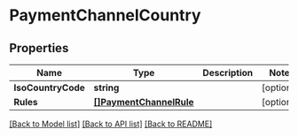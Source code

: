 # PaymentChannelCountry

## Properties

Name | Type | Description | Notes
------------ | ------------- | ------------- | -------------
**IsoCountryCode** | **string** |  | [optional] 
**Rules** | [**[]PaymentChannelRule**](PaymentChannelRule.md) |  | [optional] 

[[Back to Model list]](../README.md#documentation-for-models) [[Back to API list]](../README.md#documentation-for-api-endpoints) [[Back to README]](../README.md)


